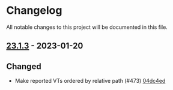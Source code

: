 # Changelog

All notable changes to this project will be documented in this file.

## [23.1.3] - 2023-01-20

## Changed
* Make reported VTs ordered by relative path (#473) [04dc4ed](https://github.com/greenbone/troubadix/commit/04dc4ed)

[23.1.3]: https://github.com/greenbone/troubadix/compare/v23.1.2...23.1.3